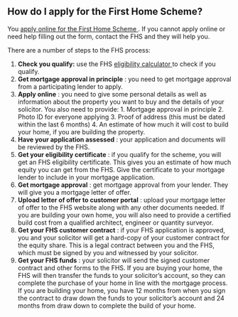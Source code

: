 ##  How do I apply for the First Home Scheme?

You [ apply online for the First Home Scheme
](https://application.firsthomescheme.ie/main) . If you cannot apply online or
need help filling out the form, contact the FHS and they will help you.

There are a number of steps to the FHS process:

  1. **Check you qualify:** use the FHS [ eligibility calculator ](https://www.firsthomescheme.ie/eligibility-calculator/) to check if you qualify. 
  2. **Get mortgage approval in principle** : you need to get mortgage approval from a participating lender to apply. 
  3. **Apply online** : you need to give some personal details as well as information about the property you want to buy and the details of your solicitor. You also need to provide: 
    1. Mortgage approval in principle 
    2. Photo ID for everyone applying 
    3. Proof of address (this must be dated within the last 6 months) 
    4. An estimate of how much it will cost to build your home, if you are building the property. 
  4. **Have your application assessed** : your application and documents will be reviewed by the FHS. 
  5. **Get your eligibility certificate** : if you qualify for the scheme, you will get an FHS eligibility certificate. This gives you an estimate of how much equity you can get from the FHS. Give the certificate to your mortgage lender to include in your mortgage application. 
  6. **Get mortgage approval** : get mortgage approval from your lender. They will give you a mortgage letter of offer. 
  7. **Upload letter of offer to customer portal** : upload your mortgage letter of offer to the FHS website along with any other documents needed. If you are building your own home, you will also need to provide a certified build cost from a qualified architect, engineer or quantity surveyor. 
  8. **Get your FHS customer contract** : if your FHS application is approved, you and your solicitor will get a hard-copy of your customer contract for the equity share. This is a legal contract between you and the FHS, which must be signed by you and witnessed by your solicitor. 
  9. **Get your FHS funds** : your solicitor will send the signed customer contract and other forms to the FHS. If you are buying your home, the FHS will then transfer the funds to your solicitor’s account, so they can complete the purchase of your home in line with the mortgage process. If you are building your home, you have 12 months from when you sign the contract to draw down the funds to your solicitor’s account and 24 months from draw down to complete the build of your home. 
